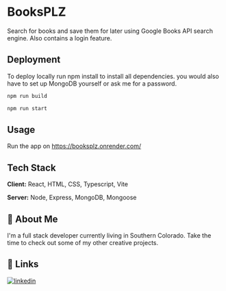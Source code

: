 
# BooksPLZ

Search for books and save them for later using Google Books API search engine. Also contains a login feature.


## Deployment

To deploy locally run npm install to install all dependencies. you would also have to set up MongoDB yourself or ask me for a password.

```bash
npm run build

npm run start
```




## Usage

Run the app on https://booksplz.onrender.com/

## Tech Stack

**Client:** React, HTML, CSS, Typescript, Vite

**Server:** Node, Express, MongoDB, Mongoose


## 🚀 About Me
I'm a full stack developer currently living in Southern Colorado. Take the time to check out some of my other creative projects.


## 🔗 Links

[![linkedin](https://img.shields.io/badge/linkedin-0A66C2?style=for-the-badge&logo=linkedin&logoColor=white)](www.linkedin.com/in/garrett-pearson-909854225)

